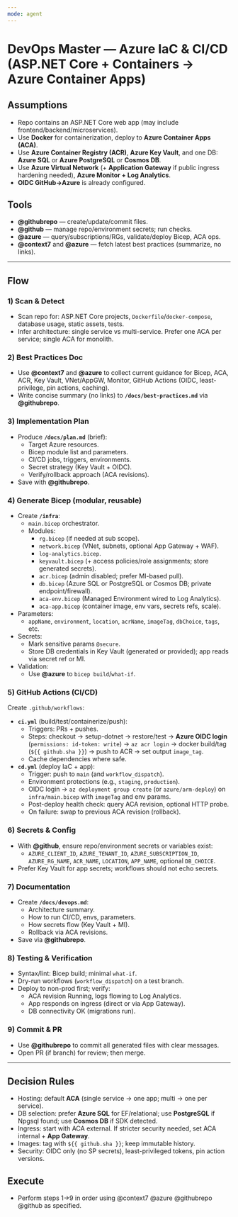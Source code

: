 ```yaml
---
mode: agent
---
```


# DevOps Master — Azure IaC & CI/CD (ASP.NET Core + Containers → Azure Container Apps)

## Assumptions
- Repo contains an ASP.NET Core web app (may include frontend/backend/microservices).
- Use **Docker** for containerization, deploy to **Azure Container Apps (ACA)**.
- Use **Azure Container Registry (ACR)**, **Azure Key Vault**, and one DB: **Azure SQL** or **Azure PostgreSQL** or **Cosmos DB**.
- Use **Azure Virtual Network** (+ **Application Gateway** if public ingress hardening needed), **Azure Monitor + Log Analytics**.
- **OIDC GitHub→Azure** is already configured.

## Tools
- **@githubrepo** — create/update/commit files.
- **@github** — manage repo/environment secrets; run checks.
- **@azure** — query/subscriptions/RGs, validate/deploy Bicep, ACA ops.
- **@context7** and **@azure** — fetch latest best practices (summarize, no links).

---

## Flow

### 1) Scan & Detect
- Scan repo for: ASP.NET Core projects, `Dockerfile`/`docker-compose`, database usage, static assets, tests.
- Infer architecture: single service vs multi-service. Prefer one ACA per service; single ACA for monolith.

### 2) Best Practices Doc
- Use **@context7** and **@azure** to collect current guidance for Bicep, ACA, ACR, Key Vault, VNet/AppGW, Monitor, GitHub Actions (OIDC, least-privilege, pin actions, caching).
- Write concise summary (no links) to **`/docs/best-practices.md`** via **@githubrepo**.

### 3) Implementation Plan
- Produce **`/docs/plan.md`** (brief):
  - Target Azure resources.
  - Bicep module list and parameters.
  - CI/CD jobs, triggers, environments.
  - Secret strategy (Key Vault + OIDC).
  - Verify/rollback approach (ACA revisions).
- Save with **@githubrepo**.

### 4) Generate Bicep (modular, reusable)
- Create **`/infra`**:
  - `main.bicep` orchestrator.
  - Modules:
    - `rg.bicep` (if needed at sub scope).
    - `network.bicep` (VNet, subnets, optional App Gateway + WAF).
    - `log-analytics.bicep`.
    - `keyvault.bicep` (+ access policies/role assignments; store generated secrets).
    - `acr.bicep` (admin disabled; prefer MI-based pull).
    - `db.bicep` (Azure SQL or PostgreSQL or Cosmos DB; private endpoint/firewall).
    - `aca-env.bicep` (Managed Environment wired to Log Analytics).
    - `aca-app.bicep` (container image, env vars, secrets refs, scale).
- Parameters:
  - `appName`, `environment`, `location`, `acrName`, `imageTag`, `dbChoice`, `tags`, etc.
- Secrets:
  - Mark sensitive params `@secure`.
  - Store DB credentials in Key Vault (generated or provided); app reads via secret ref or MI.
- Validation:
  - Use **@azure** to `bicep build`/`what-if`.

### 5) GitHub Actions (CI/CD)
Create `.github/workflows`:
- **`ci.yml`** (build/test/containerize/push):
  - Triggers: PRs + pushes.
  - Steps: checkout → setup-dotnet → restore/test → **Azure OIDC login** (`permissions: id-token: write`) → `az acr login` → docker build/tag (`${{ github.sha }}`) → push to ACR → set output `image_tag`.
  - Cache dependencies where safe.
- **`cd.yml`** (deploy IaC + app):
  - Trigger: push to `main` (and `workflow_dispatch`).
  - Environment protections (e.g., `staging`, `production`).
  - OIDC login → `az deployment group create` (or `azure/arm-deploy`) on `infra/main.bicep` with `imageTag` and env params.
  - Post-deploy health check: query ACA revision, optional HTTP probe.
  - On failure: swap to previous ACA revision (rollback).

### 6) Secrets & Config
- With **@github**, ensure repo/environment secrets or variables exist:
  - `AZURE_CLIENT_ID`, `AZURE_TENANT_ID`, `AZURE_SUBSCRIPTION_ID`, `AZURE_RG_NAME`, `ACR_NAME`, `LOCATION`, `APP_NAME`, optional `DB_CHOICE`.
- Prefer Key Vault for app secrets; workflows should not echo secrets.

### 7) Documentation
- Create **`/docs/devops.md`**:
  - Architecture summary.
  - How to run CI/CD, envs, parameters.
  - How secrets flow (Key Vault + MI).
  - Rollback via ACA revisions.
- Save via **@githubrepo**.

### 8) Testing & Verification
- Syntax/lint: Bicep build; minimal `what-if`.
- Dry-run workflows (`workflow_dispatch`) on a test branch.
- Deploy to non-prod first; verify:
  - ACA revision Running, logs flowing to Log Analytics.
  - App responds on ingress (direct or via App Gateway).
  - DB connectivity OK (migrations run).

### 9) Commit & PR
- Use **@githubrepo** to commit all generated files with clear messages.
- Open PR (if branch) for review; then merge.

---

## Decision Rules
- Hosting: default **ACA** (single service → one app; multi → one per service).
- DB selection: prefer **Azure SQL** for EF/relational; use **PostgreSQL** if Npgsql found; use **Cosmos DB** if SDK detected.
- Ingress: start with ACA external. If stricter security needed, set ACA internal + **App Gateway**.
- Images: tag with `${{ github.sha }}`; keep immutable history.
- Security: OIDC only (no SP secrets), least-privileged tokens, pin action versions.

## Execute
- Perform steps 1→9 in order using @context7 @azure @githubrepo @github as specified.